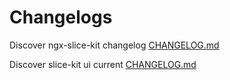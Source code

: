 # Changelogs

Discover ngx-slice-kit changelog [CHANGELOG.md](https://github.com/rovergulf/ngx-slice-kit/tree/main/libs/ngx-slice-kit/CHANGELOG-v1.md)

Discover slice-kit ui current [CHANGELOG.md](https://github.com/rovergulf/ngx-slice-kit/tree/main/src/CHANGELOG-v1.md)
